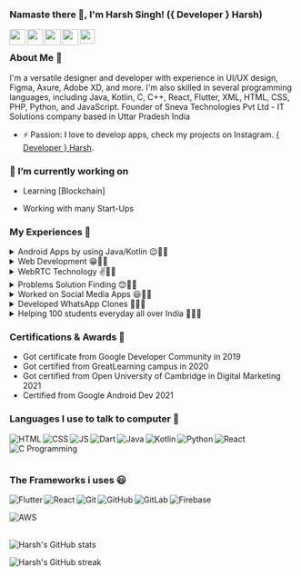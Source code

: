 ### Namaste there 👋, I'm Harsh Singh! ({ Developer } Harsh)

<a href="https://www.linkedin.com/in/developerharsh/" target="_blank">
  <img  align="left" width="28px" src="https://cdn.pixabay.com/photo/2017/08/22/11/56/linked-in-2668700_1280.png" />
</a>

<a href="https://twitter.com/_DeveloperHarsh" target="_blank">
  <img  align="left" width="28px" src="https://as1.ftcdn.net/v2/jpg/03/20/88/34/1000_F_320883488_PMmkQget359WtY6foB1xFN3Wcvus6WTM.jpg" />
</a>

<a href="https://instagram.com/developerharsh" target="_blank">
  <img  align="left" width="28px" src="https://img.freepik.com/free-vector/instagram-vector-social-media-icon-7-june-2021-bangkok-thailand_53876-136728.jpg?w=740&t=st=1683574844~exp=1683575444~hmac=4ace5db329af34875bbe22b617fbb153ffe74f26c0947f1480840cb3625eca92" />
</a>

<a href="https://www.youtube.com/@_developer_harsh_" target="_blank">
  <img  align="left" width="28px" src="https://cdn-icons-png.flaticon.com/512/5968/5968852.png" />
</a>

<a href="mailto:harsh95829@gmail.com">
  <img align="left" width="26px" src="https://logodownload.org/wp-content/uploads/2018/03/gmail-logo-16.png" />
</a>

<br>

### About Me 🚀

I'm a versatile designer and developer with experience in UI/UX design, Figma, Axure, Adobe XD, and more. I'm also skilled in several programming languages, including Java, Kotlin, C, C++, React, Flutter, XML, HTML, CSS, PHP, Python, and JavaScript.
Founder of Sneva Technologies Pvt Ltd - IT Solutions company based in Uttar Pradesh India

- ⚡ Passion: I love to develop apps, check my projects on Instagram. <a href="https://instagram.com/developerharsh" target="_blank">{ Developer } Harsh</a>.

### 🤞 I’m currently working on

- Learning [Blockchain]

- Working with many Start-Ups

### My Experiences 🙌

<details>
<summary>Android Apps by using Java/Kotlin 😉👨‍💻</summary>
<br>

As an Android developer with a passion for building innovative and user-friendly apps, I'm always looking for new challenges to tackle. With several years of experience in mobile app development, I've honed my skills in Java, Kotlin, XML, and other key technologies.
</details>

<details>
<summary>Web Development 😁👨‍💻</summary>
<br>

As a web developer with a passion for creating engaging and interactive user experiences, I'm always looking for new ways to push the boundaries of what's possible on the web. With expertise in HTML, CSS, JavaScript, PHP, and other key technologies, I'm well-equipped to tackle a wide range of web development challenges.
</details>

<details>
<summary>WebRTC Technology  ✌👨‍💻</summary>
<br>

In addition to my expertise in Android development, I've also gained extensive experience in WebRTC development. Over the past several years, I've completed over 10 apps that leverage WebRTC for real-time communication, ranging from video conferencing tools to collaborative whiteboards.
</details>

<details>
<summary>Problems Solution Finding 😊👨‍💻</summary>
<br>

I can solve any problem related to Android Studio, Java, Kotlin, XML, Compose, etc. my expertise to help other developers to acheive something good like me.
</details>

<details>
<summary>Worked on Social Media Apps 😆👨‍💻</summary>
<br>

As an experienced mobile app developer, I've had the opportunity to work on a variety of social media applications, including Instagram, WhatsApp, Twitter, Facebook, and many more. Whether I'm building a custom app for a client or creating my own social media platform, I'm always focused on delivering a seamless, intuitive user experience that encourages engagement and fosters community.
</details>

<details>
<summary>Developed WhatsApp Clones 🎉👨‍💻</summary>
<br>

I also have developed many WhatsApp clones for clients. with features of WebRTC Video/Audio calling or Socket.io Chat server. and a beautiful user interface for better user experience.	
</details>

<details>
<summary>Helping 100 students everyday all over India 🧑👨‍💻</summary>
<br>

As a passionate developer, I believe that one of the most important things we can do is to share our knowledge and experience with others. That's why I'm proud to be involved in teaching and mentoring initiatives across India, helping to empower the next generation of developers and innovators.
</details>

### Certifications & Awards 🏅

- Got certificate from Google Developer Community in 2019
- Got certified from GreatLearning campus in 2020
- Got certified from Open University of Cambridge in Digital Marketing 2021 
- Certified from Google Android Dev 2021

### Languages I use to talk to computer 🤔

<img align="left" alt="HTML" src="https://img.icons8.com/color/48/null/html-5--v1.png">
<img align="left" alt="CSS" src="https://img.icons8.com/color/48/null/css3.png"/>
<img  align="left" alt="JS" src="https://img.icons8.com/color/48/null/javascript--v1.png" />
<img align="left" alt="Dart" src="https://img.icons8.com/fluency/48/null/flutter.png"/>
<img align="left" alt="Java" src="https://img.icons8.com/color/48/null/java-coffee-cup-logo--v1.png"/>
<img align="left" alt="Kotlin" src="https://img.icons8.com/color/48/null/kotlin.png"/>
<img align="left" alt="Python" src="https://img.icons8.com/color/48/null/python--v1.png"/>

<img align="left" alt="React" src="https://img.icons8.com/color/48/null/react-native.png"/>
<img align="left" alt="C Programming" src="https://img.icons8.com/color/48/null/c-programming.png"/>
<p>&nbsp;</p>

<br>

### The Frameworks i uses 😃

<img align="left" alt="Flutter" src="https://img.shields.io/badge/Flutter%20-%2302569B.svg?&style=for-the-badge&logo=Flutter&logoColor=white" />
<img align="left" alt="React" src="https://img.shields.io/badge/react%20-%2320232a.svg?&style=for-the-badge&logo=react&logoColor=%2361DAFB"/>
	<img align="left" alt="Git" src="https://img.shields.io/badge/git%20-%23F05033.svg?&style=for-the-badge&logo=git&logoColor=white"/>
    <img align="left" alt="GitHub" src="https://img.shields.io/badge/github%20-%23121011.svg?&style=for-the-badge&logo=github&logoColor=white"/>
    <img align="left" alt="GitLab" src="https://img.shields.io/badge/gitlab%20-%23181717.svg?&style=for-the-badge&logo=gitlab&logoColor=white"/>
    <img align="left" alt="Firebase" src="https://img.shields.io/badge/firebase%20-%23039BE5.svg?&style=for-the-badge&logo=firebase"/>
    <p>&nbsp;</p>
    <img align="left" alt="AWS" src="https://img.shields.io/badge/AWS%20-%23FF9900.svg?&style=for-the-badge&logo=amazon-aws&logoColor=white"/>

<br>
<br>

![Harsh's GitHub stats](https://github-readme-stats.vercel.app/api?username=Developer-Harsh&show_icons=true&theme=radical)

![Harsh's GitHub streak](https://github-readme-streak-stats.herokuapp.com/?user=Developer-Harsh&theme=blue-green)

